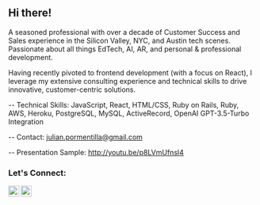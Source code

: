 ## Hi there! 

A seasoned professional with over a decade of Customer Success and Sales experience in the Silicon Valley, NYC, and Austin tech scenes. Passionate about all things EdTech, AI, AR, and personal & professional development. 

Having recently pivoted to frontend development (with a focus on React), I leverage my extensive consulting experience and technical skills to drive innovative, customer-centric solutions. 

--
Technical Skills:
JavaScript, React, HTML/CSS, Ruby on Rails, Ruby, AWS, Heroku, PostgreSQL, MySQL, ActiveRecord, OpenAI GPT-3.5-Turbo Integration

--
Contact:
julian.pormentilla@gmail.com

--
Presentation Sample:
http://youtu.be/p8LVmUfnsl4 

<!--[![My GitHub Stats](https://github-readme-stats.vercel.app/api?username=JulianCedric&show_icons=true&theme=gotham)](https://github.com/JulianCedric/github-readme-stats)-->
<!--[![Top Langs](https://github-readme-stats.vercel.app/api/top-langs/?username=JulianCedric&layout=compact)](https://github.com/JulianCedric/github-readme-stats)-->

### Let's Connect:

[<img align="left" alt="codeSTACKr | LinkedIn" width="22px" src="https://cdn.jsdelivr.net/npm/simple-icons@v3/icons/linkedin.svg" />](https://www.linkedin.com/in/julianpormentilla/)
[<img align="left" alt="codeSTACKr | Medium" width="22px" src="https://cdn.jsdelivr.net/npm/simple-icons@v3/icons/medium.svg" />](https://medium.com/@julian.pormentilla)

